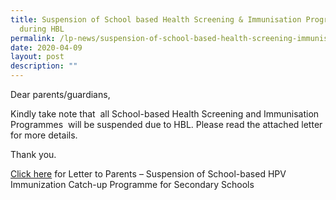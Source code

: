 ```yaml
---
title: Suspension of School based Health Screening & Immunisation Programmes
  during HBL
permalink: /lp-news/suspension-of-school-based-health-screening-immunisation-programmes-during-hbl/
date: 2020-04-09
layout: post
description: ""
---
```

Dear parents/guardians,

Kindly take note that  all School-based Health Screening and Immunisation Programmes  will be suspended due to HBL. Please read the attached letter for more details.

Thank you.

[Click here](/files/Letter-to-Parents-Suspension-of-School-based-HPV.pdf) for Letter to Parents – Suspension of School-based HPV Immunization Catch-up Programme for Secondary Schools